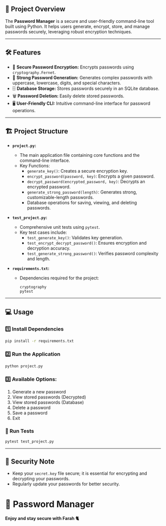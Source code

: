 ## 🚀 Project Overview  
The **Password Manager** is a secure and user-friendly command-line tool built using Python. It helps users generate, encrypt, store, and manage passwords securely, leveraging robust encryption techniques.  

---

## 🛠 Features  
- 🔑 **Secure Password Encryption:** Encrypts passwords using `cryptography.Fernet`.  
- 🎲 **Strong Password Generation:** Generates complex passwords with uppercase, lowercase, digits, and special characters.  
- 🗄️ **Database Storage:** Stores passwords securely in an SQLite database.  
- 🗑️ **Password Deletion:** Easily delete stored passwords.  
- 🖥️ **User-Friendly CLI:** Intuitive command-line interface for password operations.

---

## 🏗 Project Structure  

- **`project.py`:**  
  - The main application file containing core functions and the command-line interface.  
  - Key Functions:
    - `generate_key()`: Creates a secure encryption key.
    - `encrypt_password(password, key)`: Encrypts a given password.
    - `decrypt_password(encrypted_password, key)`: Decrypts an encrypted password.
    - `generate_strong_password(length)`: Generates strong, customizable-length passwords.
    - Database operations for saving, viewing, and deleting passwords.

- **`test_project.py`:**  
  - Comprehensive unit tests using `pytest`.  
  - Key test cases include:
    - `test_generate_key()`: Validates key generation.
    - `test_encrypt_decrypt_password()`: Ensures encryption and decryption accuracy.
    - `test_generate_strong_password()`: Verifies password complexity and length.

- **`requirements.txt`:**  
  - Dependencies required for the project:  
    ```
    cryptography
    pytest
    ```

---

## 💻 Usage  

### 1️⃣ Install Dependencies  
```bash
pip install -r requirements.txt
```

### 2️⃣ Run the Application  
```bash
python project.py
```

### 3️⃣ Available Options:  
1. Generate a new password  
2. View stored passwords (Decrypted)  
3. View stored passwords (Database)  
4. Delete a password  
5. Save a password  
6. Exit  

### 🧪 Run Tests  
```bash
pytest test_project.py
```

---

## 🔐 Security Note  
- Keep your `secret.key` file secure; it is essential for encrypting and decrypting your passwords.  
- Regularly update your passwords for better security.  
 
# 🔐 Password Manager  

#### Enjoy and stay secure with Farah 🐈
